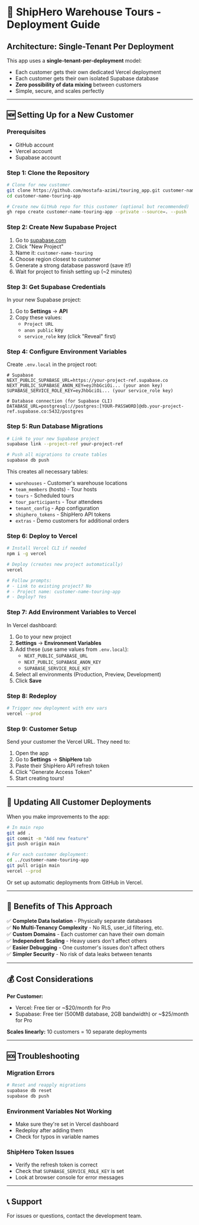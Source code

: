 # 🚀 ShipHero Warehouse Tours - Deployment Guide

## Architecture: Single-Tenant Per Deployment

This app uses a **single-tenant-per-deployment** model:
- Each customer gets their own dedicated Vercel deployment
- Each customer gets their own isolated Supabase database
- **Zero possibility of data mixing** between customers
- Simple, secure, and scales perfectly

---

## 🆕 Setting Up for a New Customer

### Prerequisites
- GitHub account
- Vercel account  
- Supabase account

### Step 1: Clone the Repository

```bash
# Clone for new customer
git clone https://github.com/mostafa-azimi/touring_app.git customer-name-touring-app
cd customer-name-touring-app

# Create new GitHub repo for this customer (optional but recommended)
gh repo create customer-name-touring-app --private --source=. --push
```

### Step 2: Create New Supabase Project

1. Go to [supabase.com](https://supabase.com)
2. Click "New Project"
3. Name it: `customer-name-touring`
4. Choose region closest to customer
5. Generate a strong database password (save it!)
6. Wait for project to finish setting up (~2 minutes)

### Step 3: Get Supabase Credentials

In your new Supabase project:
1. Go to **Settings** → **API**
2. Copy these values:
   - `Project URL` 
   - `anon public` key
   - `service_role` key (click "Reveal" first)

### Step 4: Configure Environment Variables

Create `.env.local` in the project root:

```env
# Supabase
NEXT_PUBLIC_SUPABASE_URL=https://your-project-ref.supabase.co
NEXT_PUBLIC_SUPABASE_ANON_KEY=eyJhbGciOi... (your anon key)
SUPABASE_SERVICE_ROLE_KEY=eyJhbGciOi... (your service_role key)

# Database connection (for Supabase CLI)
DATABASE_URL=postgresql://postgres:[YOUR-PASSWORD]@db.your-project-ref.supabase.co:5432/postgres
```

### Step 5: Run Database Migrations

```bash
# Link to your new Supabase project
supabase link --project-ref your-project-ref

# Push all migrations to create tables
supabase db push
```

This creates all necessary tables:
- `warehouses` - Customer's warehouse locations
- `team_members` (hosts) - Tour hosts
- `tours` - Scheduled tours
- `tour_participants` - Tour attendees
- `tenant_config` - App configuration
- `shiphero_tokens` - ShipHero API tokens
- `extras` - Demo customers for additional orders

### Step 6: Deploy to Vercel

```bash
# Install Vercel CLI if needed
npm i -g vercel

# Deploy (creates new project automatically)
vercel

# Follow prompts:
# - Link to existing project? No
# - Project name: customer-name-touring-app
# - Deploy? Yes
```

### Step 7: Add Environment Variables to Vercel

In Vercel dashboard:
1. Go to your new project
2. **Settings** → **Environment Variables**
3. Add these (use same values from `.env.local`):
   - `NEXT_PUBLIC_SUPABASE_URL`
   - `NEXT_PUBLIC_SUPABASE_ANON_KEY`
   - `SUPABASE_SERVICE_ROLE_KEY`
4. Select all environments (Production, Preview, Development)
5. Click **Save**

### Step 8: Redeploy

```bash
# Trigger new deployment with env vars
vercel --prod
```

### Step 9: Customer Setup

Send your customer the Vercel URL. They need to:
1. Open the app
2. Go to **Settings** → **ShipHero** tab
3. Paste their ShipHero API refresh token
4. Click "Generate Access Token"
5. Start creating tours!

---

## 🔄 Updating All Customer Deployments

When you make improvements to the app:

```bash
# In main repo
git add .
git commit -m "Add new feature"
git push origin main

# For each customer deployment:
cd ../customer-name-touring-app
git pull origin main
vercel --prod
```

Or set up automatic deployments from GitHub in Vercel.

---

## 🎯 Benefits of This Approach

✅ **Complete Data Isolation** - Physically separate databases  
✅ **No Multi-Tenancy Complexity** - No RLS, user_id filtering, etc.  
✅ **Custom Domains** - Each customer can have their own domain  
✅ **Independent Scaling** - Heavy users don't affect others  
✅ **Easier Debugging** - One customer's issues don't affect others  
✅ **Simpler Security** - No risk of data leaks between tenants  

---

## 💰 Cost Considerations

**Per Customer:**
- Vercel: Free tier or ~$20/month for Pro
- Supabase: Free tier (500MB database, 2GB bandwidth) or ~$25/month for Pro

**Scales linearly:** 10 customers = 10 separate deployments

---

## 🆘 Troubleshooting

### Migration Errors
```bash
# Reset and reapply migrations
supabase db reset
supabase db push
```

### Environment Variables Not Working
- Make sure they're set in Vercel dashboard
- Redeploy after adding them
- Check for typos in variable names

### ShipHero Token Issues
- Verify the refresh token is correct
- Check that `SUPABASE_SERVICE_ROLE_KEY` is set
- Look at browser console for error messages

---

## 📞 Support

For issues or questions, contact the development team.
